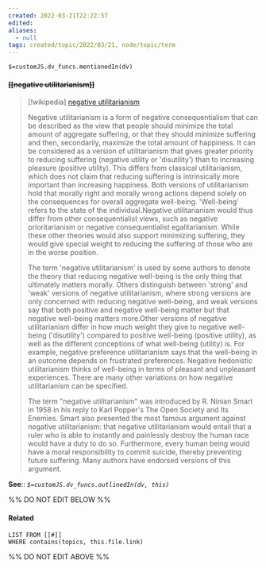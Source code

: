```yaml
---
created: 2022-03-21T22:22:57 
edited: 
aliases:
  - null
tags: created/topic/2022/03/21, node/topic/term
---
```

`$=customJS.dv_funcs.mentionedIn(dv)`

#### <s class="topic-title">[[negative utilitarianism]]</s>

> [!wikipedia] [negative utilitarianism](https://en.wikipedia.org/wiki/Negative%20utilitarianism)
> 
> Negative utilitarianism is a form of negative consequentialism that can be described as the view that people should minimize the total amount of aggregate suffering, or that they should minimize suffering and then, secondarily, maximize the total amount of happiness. It can be considered as a version of utilitarianism that gives greater priority to reducing suffering (negative utility or 'disutility') than to increasing pleasure (positive utility). This differs from classical utilitarianism, which does not claim that reducing suffering is intrinsically more important than increasing happiness. Both versions of utilitarianism hold that morally right and morally wrong actions depend solely on the consequences for overall aggregate well-being. 'Well-being' refers to the state of the individual.Negative utilitarianism would thus differ from other consequentialist views, such as negative prioritarianism or negative consequentialist egalitarianism. While these other theories would also support minimizing suffering, they would give special weight to reducing the suffering of those who are in the worse position.
> 
> The term 'negative utilitarianism' is used by some authors to denote the theory that reducing negative well-being is the only thing that ultimately matters morally. Others distinguish between 'strong' and 'weak' versions of negative utilitarianism, where strong versions are only concerned with reducing negative well-being, and weak versions say that both positive and negative well-being matter but that negative well-being matters more.Other versions of negative utilitarianism differ in how much weight they give to negative well-being ('disutility') compared to positive well-being (positive utility), as well as the different conceptions of what well-being (utility) is. For example, negative preference utilitarianism says that the well-being in an outcome depends on frustrated preferences. Negative hedonistic utilitarianism thinks of well-being in terms of pleasant and unpleasant experiences. There are many other variations on how negative utilitarianism can be specified.
> 
> The term "negative utilitarianism" was introduced by R. Ninian Smart in 1958 in his reply to Karl Popper's The Open Society and Its Enemies. Smart also presented the most famous argument against negative utilitarianism: that negative utilitarianism would entail that a ruler who is able to instantly and painlessly destroy the human race would have a duty to do so. Furthermore, every human being would have a moral responsibility to commit suicide, thereby preventing future suffering. Many authors have endorsed versions of this argument.
>


**See**::
*`$=customJS.dv_funcs.outlinedIn(dv, this)`*

%% DO NOT EDIT BELOW %%

#### Related 

```dataview
LIST FROM [[#]]
WHERE contains(topics, this.file.link)
```
%% DO NOT EDIT ABOVE %%
